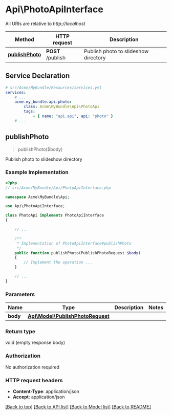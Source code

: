 # Api\PhotoApiInterface

All URIs are relative to *http://localhost*

Method | HTTP request | Description
------------- | ------------- | -------------
[**publishPhoto**](PhotoApiInterface.md#publishPhoto) | **POST** /publish | Publish photo to slideshow directory


## Service Declaration
```yaml
# src/Acme/MyBundle/Resources/services.yml
services:
    # ...
    acme.my_bundle.api.photo:
        class: Acme\MyBundle\Api\PhotoApi
        tags:
            - { name: "api.api", api: "photo" }
    # ...
```

## **publishPhoto**
> publishPhoto($body)

Publish photo to slideshow directory

### Example Implementation
```php
<?php
// src/Acme/MyBundle/Api/PhotoApiInterface.php

namespace Acme\MyBundle\Api;

use Api\PhotoApiInterface;

class PhotoApi implements PhotoApiInterface
{

    // ...

    /**
     * Implementation of PhotoApiInterface#publishPhoto
     */
    public function publishPhoto(PublishPhotoRequest $body)
    {
        // Implement the operation ...
    }

    // ...
}
```

### Parameters

Name | Type | Description  | Notes
------------- | ------------- | ------------- | -------------
 **body** | [**Api\Model\PublishPhotoRequest**](../Model/PublishPhotoRequest.md)|  |

### Return type

void (empty response body)

### Authorization

No authorization required

### HTTP request headers

 - **Content-Type**: application/json
 - **Accept**: application/json

[[Back to top]](#) [[Back to API list]](../../README.md#documentation-for-api-endpoints) [[Back to Model list]](../../README.md#documentation-for-models) [[Back to README]](../../README.md)

